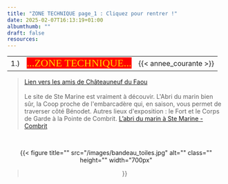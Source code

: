 ```yaml
---
title: "ZONE TECHNIQUE page_1 : Cliquez pour rentrer !"
date: 2025-02-07T16:13:19+01:00
albumthumb: ""
draft: false
resources:
---
```

           
|            |           |              | 
|   ---      |    :-:    |      --:     |
|  1.)       |<span  style="background-color:red; color:#ffd700; font-size:150%; font-family:verdana;">...ZONE TECHNIQUE...</span>| {{< annee_courante >}} |


>[Lien vers les amis de Châteauneuf du Faou](https://www.lesamisdechateauneufdufaou.fr/) <br><br>
>Le site de Ste Marine est vraiment à découvir. L'Abri du marin bien sûr, la Coop proche de l'embarcadère qui, en saison, vous permet de traverser côté Bénodet. Autres lieux d'exposition : le Fort et le Corps de Garde à la Pointe de Combrit. 
[L&rsquo;abri du marin à Ste Marine - Combrit](https://combrit-saintemarine.bzh/se-divertir/culture/musee-de-labri-du-marin/) <br>

<br>
<center>

{{< figure
  title=""
  src="/images/bandeau_toiles.jpg"
  alt="" 
  class=""
  height=""
  width="700px"
>}}

</center>
